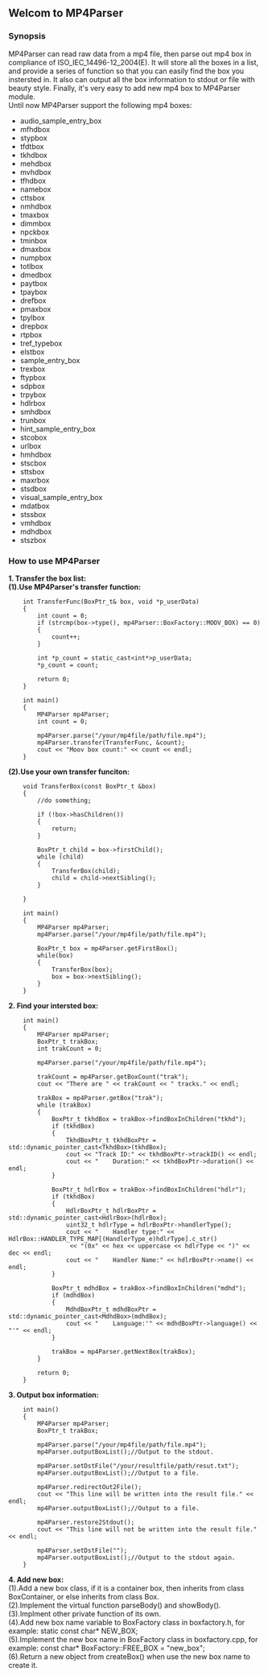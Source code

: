 ## Welcom to MP4Parser
### Synopsis
MP4Parser can read raw data from a mp4 file, then parse out mp4 box in compliance of ISO_IEC_14496-12_2004(E). It will store all the boxes in a list, and provide a series of function so that you can easily find the box you instersted in. It also can output all the box information to stdout or file with beauty style. Finally, it's very easy to add new mp4 box to MP4Parser module.    
Until now MP4Parser support the following mp4 boxes:
- audio_sample_entry_box
- mfhdbox
- stypbox
- tfdtbox                 
- tkhdbox           
- mehdbox
- mvhdbox
- tfhdbox
- namebox           
- cttsbox
- nmhdbox
- tmaxbox
- dimmbox
- npckbox
- tminbox
- dmaxbox
- numpbox
- totlbox
- dmedbox
- paytbox
- tpaybox
- drefbox
- pmaxbox
- tpylbox
- drepbox
- rtpbox
- tref_typebox
- elstbox
- sample_entry_box
- trexbox
- ftypbox
- sdpbox
- trpybox
- hdlrbox
- smhdbox
- trunbox
- hint_sample_entry_box
- stcobox
- urlbox
- hmhdbox
- stscbox
- sttsbox
- maxrbox
- stsdbox
- visual_sample_entry_box
- mdatbox
- stssbox
- vmhdbox
- mdhdbox
- stszbox
### How to use MP4Parser
**1. Transfer the box list:**    
   **(1).Use MP4Parser's transfer function:**
```
    int TransferFunc(BoxPtr_t& box, void *p_userData)
    {
        int count = 0;
        if (strcmp(box->type(), mp4Parser::BoxFactory::MOOV_BOX) == 0)
        {
            count++;
        }
        
        int *p_count = static_cast<int*>p_userData;
        *p_count = count;
        
        return 0;
    }
    
    int main()
    {
        MP4Parser mp4Parser;
        int count = 0;
        
        mp4Parser.parse("/your/mp4file/path/file.mp4");
        mp4Parser.transfer(TransferFunc, &count);
        cout << "Moov box count:" << count << endl;        
    }
```   
   **(2).Use your own transfer funciton:**
```    
    void TransferBox(const BoxPtr_t &box)
    {
        //do something;

        if (!box->hasChildren())
        {
            return;
        }

        BoxPtr_t child = box->firstChild();
        while (child)
        {
            TransferBox(child);
            child = child->nextSibling();
        }

    }
    
    int main()
    {	
        MP4Parser mp4Parser;
        mp4Parser.parse("/your/mp4file/path/file.mp4");
        
        BoxPtr_t box = mp4Parser.getFirstBox();
        while(box)
        {
            TransferBox(box);
            box = box->nextSibling();
        }
    }
```    

**2. Find your intersted box:**
```
    int main()
    {
        MP4Parser mp4Parser;
        BoxPtr_t trakBox;
        int trakCount = 0;        
        
        mp4Parser.parse("/your/mp4file/path/file.mp4");

        trakCount = mp4Parser.getBoxCount("trak");
        cout << "There are " << trakCount << " tracks." << endl;
        
        trakBox = mp4Parser.getBox("trak");
        while (trakBox)
        {
            BoxPtr_t tkhdBox = trakBox->findBoxInChildren("tkhd");
            if (tkhdBox)
            {
                TkhdBoxPtr_t tkhdBoxPtr = std::dynamic_pointer_cast<TkhdBox>(tkhdBox);
                cout << "Track ID:" << tkhdBoxPtr->trackID() << endl;
                cout << "    Duration:" << tkhdBoxPtr->duration() << endl;
            }

            BoxPtr_t hdlrBox = trakBox->findBoxInChildren("hdlr");
            if (tkhdBox)
            {
                HdlrBoxPtr_t hdlrBoxPtr = std::dynamic_pointer_cast<HdlrBox>(hdlrBox);
                uint32_t hdlrType = hdlrBoxPtr->handlerType();
                cout << "    Handler type:" << HdlrBox::HANDLER_TYPE_MAP[(HandlerType_e)hdlrType].c_str()
				 << "(0x" << hex << uppercase << hdlrType << ")" << dec << endl;
                cout << "    Handler Name:" << hdlrBoxPtr->name() << endl;
            }   

            BoxPtr_t mdhdBox = trakBox->findBoxInChildren("mdhd");
            if (mdhdBox)
            {
                MdhdBoxPtr_t mdhdBoxPtr = std::dynamic_pointer_cast<MdhdBox>(mdhdBox);
                cout << "    Language:'" << mdhdBoxPtr->language() << "'" << endl;
            }

            trakBox = mp4Parser.getNextBox(trakBox);
        }

        return 0;
    }
```
**3. Output box information:**
```
    int main()
    {
        MP4Parser mp4Parser;
        BoxPtr_t trakBox;       
        
        mp4Parser.parse("/your/mp4file/path/file.mp4"); 
        mp4Parser.outputBoxList();//Output to the stdout.
        
        mp4Parser.setDstFile("/your/resultfile/path/resut.txt");
        mp4Parser.outputBoxList();//Output to a file.
        
        mp4Parser.redirectOut2File();
        cout << "This line will be written into the result file." << endl;
        mp4Parser.outputBoxList();//Output to a file.
    
        mp4Parser.restore2Stdout();
        cout << "This line will not be written into the result file." << endl;
        
        mp4Parser.setDstFile("");
        mp4Parser.outputBoxList();//Output to the stdout again.        
    }
```
**4. Add new box:**   
   (1).Add a new box class, if it is a container box, then inherits from class BoxContainer,
       or else inherits from class Box.  
   (2).Implement the virtual function parseBody() and showBody().   
   (3).Implment other private function of its own.  
   (4).Add new box name variable to BoxFactory class in boxfactory.h, for example:
       static const char* NEW_BOX;  
   (5).Implement the new box name in BoxFactory class in boxfactory.cpp, for example:
       const char* BoxFactory::FREE_BOX = "new_box";  
   (6).Return a new object from createBox() when use the new box name to create it.  
